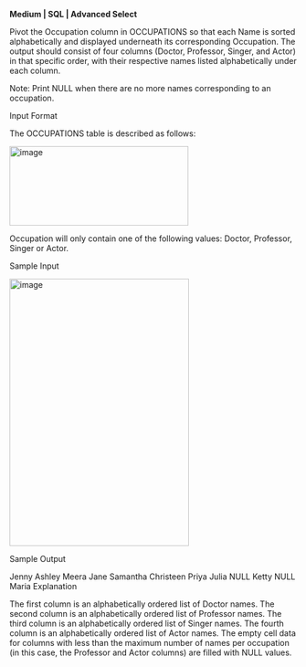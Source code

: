 **Medium | SQL | Advanced Select**

Pivot the Occupation column in OCCUPATIONS so that each Name is sorted alphabetically and displayed underneath its corresponding Occupation. The output should consist of four columns (Doctor, Professor, Singer, and Actor) in that specific order, with their respective names listed alphabetically under each column.

Note: Print NULL when there are no more names corresponding to an occupation.

Input Format

The OCCUPATIONS table is described as follows:

<img width="313" height="139" alt="image" src="https://github.com/user-attachments/assets/e3544a4b-f947-49d0-ad4f-d8b6467eaea7" />


Occupation will only contain one of the following values: Doctor, Professor, Singer or Actor.

Sample Input

<img width="314" height="468" alt="image" src="https://github.com/user-attachments/assets/7389f875-d1cd-4048-8528-6b82b9e4888c" />


Sample Output

Jenny    Ashley     Meera  Jane
Samantha Christeen  Priya  Julia
NULL     Ketty      NULL   Maria
Explanation

The first column is an alphabetically ordered list of Doctor names.
The second column is an alphabetically ordered list of Professor names.
The third column is an alphabetically ordered list of Singer names.
The fourth column is an alphabetically ordered list of Actor names.
The empty cell data for columns with less than the maximum number of names per occupation (in this case, the Professor and Actor columns) are filled with NULL values.
